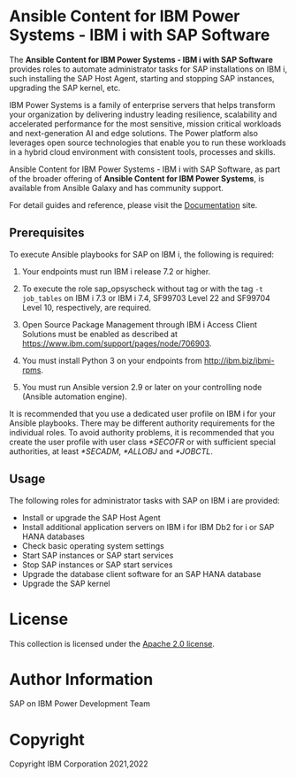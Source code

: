 # Ansible Content for IBM Power Systems - IBM i with SAP Software

The <b>Ansible Content for IBM Power Systems - IBM i with SAP Software</b> provides roles to automate administrator tasks for SAP installations on IBM i, such installing the SAP Host Agent, starting and stopping SAP instances, upgrading the SAP kernel, etc.

IBM Power Systems is a family of enterprise servers that helps transform your organization by delivering industry leading resilience, scalability and accelerated performance for the most sensitive, mission critical workloads and next-generation AI and edge solutions. The Power platform also leverages open source technologies that enable you to run these workloads in a hybrid cloud environment with consistent tools, processes and skills.

Ansible Content for IBM Power Systems - IBM i with SAP Software, as part of the broader offering of <b>Ansible Content for IBM Power Systems</b>, is available from Ansible Galaxy and has community support.

For detail guides and reference, please visit the <a href="https://ibm.github.io/ansible-for-i-sap/">Documentation</a> site.

## Prerequisites

To execute Ansible playbooks for SAP on IBM i, the following is required:

1. Your endpoints must run IBM i release 7.2 or higher.

2. To execute the role sap_opsyscheck without tag or with the tag ``-t job_tables`` on IBM i 7.3 or IBM i 7.4, SF99703 Level 22 and SF99704 Level 10, respectively, are required.

3. Open Source Package Management through IBM i Access Client Solutions must be enabled as described at https://www.ibm.com/support/pages/node/706903.

4. You must install Python 3 on your endpoints from http://ibm.biz/ibmi-rpms.

5. You must run Ansible version 2.9 or later on your controlling node (Ansible automation engine).

It is recommended that you use a dedicated user profile on IBM i for your Ansible playbooks. There may be different authority requirements for the individual roles. To avoid authority problems, it is recommended that you create the user profile with user class *\*SECOFR* or with sufficient special authorities, at least *\*SECADM*, *\*ALLOBJ* and *\*JOBCTL*.

## Usage

The following roles for administrator tasks with SAP on IBM i are provided:

- Install or upgrade the SAP Host Agent
- Install additional application servers on IBM i for IBM Db2 for i or SAP HANA databases
- Check basic operating system settings
- Start SAP instances or SAP start services
- Stop SAP instances or SAP start services
- Upgrade the database client software for an SAP HANA database
- Upgrade the SAP kernel

# License

This collection is licensed under the [Apache 2.0 license](http://www.apache.org/licenses/LICENSE-2.0).

# Author Information

SAP on IBM Power Development Team

# Copyright

Copyright IBM Corporation 2021,2022
